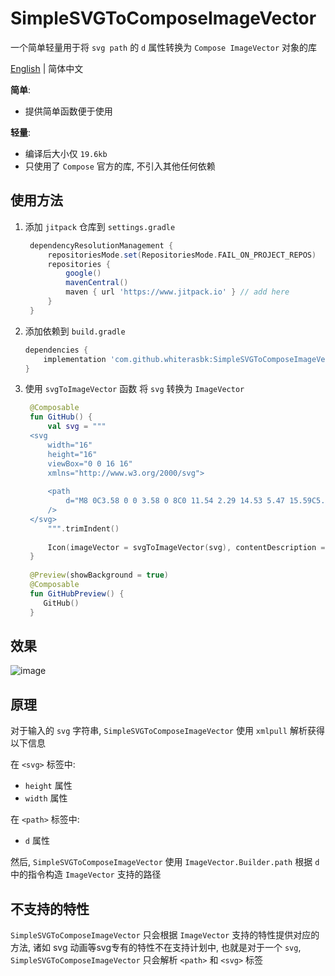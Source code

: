 # SimpleSVGToComposeImageVector

一个简单轻量用于将 `svg path` 的 `d` 属性转换为 `Compose ImageVector` 对象的库

[English](https://github.com/whiterasbk/SimpleSVGToComposeImageVector/blob/master/README.md) | 简体中文

**简单**: 
- 提供简单函数便于使用

**轻量**: 
- 编译后大小仅 `19.6kb`
- 只使用了 `Compose` 官方的库, 不引入其他任何依赖

## 使用方法
1. 添加 `jitpack` 仓库到 `settings.gradle`
   ```groovy
    dependencyResolutionManagement {
        repositoriesMode.set(RepositoriesMode.FAIL_ON_PROJECT_REPOS)
        repositories {
            google()
            mavenCentral()
            maven { url 'https://www.jitpack.io' } // add here
        }
    }
   ```
2. 添加依赖到 `build.gradle`
   ```groovy
   dependencies {
       implementation 'com.github.whiterasbk:SimpleSVGToComposeImageVector:$latest_version' // latest_version as c9435c9499
   }
   ```
3. 使用 `svgToImageVector` 函数 将 `svg` 转换为 `ImageVector`
   ```kotlin
    @Composable
    fun GitHub() {
        val svg = """
    <svg
        width="16"
        height="16"
        viewBox="0 0 16 16"
        xmlns="http://www.w3.org/2000/svg">
        
        <path
            d="M8 0C3.58 0 0 3.58 0 8C0 11.54 2.29 14.53 5.47 15.59C5.87 15.66 6.02 15.42 6.02 15.21C6.02 15.02 6.01 14.39 6.01 13.72C4 14.09 3.48 13.23 3.32 12.78C3.23 12.55 2.84 11.84 2.5 11.65C2.22 11.5 1.82 11.13 2.49 11.12C3.12 11.11 3.57 11.7 3.72 11.94C4.44 13.15 5.59 12.81 6.05 12.6C6.12 12.08 6.33 11.73 6.56 11.53C4.78 11.33 2.92 10.64 2.92 7.58C2.92 6.71 3.23 5.99 3.74 5.43C3.66 5.23 3.38 4.41 3.82 3.31C3.82 3.31 4.49 3.1 6.02 4.13C6.66 3.95 7.34 3.86 8.02 3.86C8.7 3.86 9.38 3.95 10.02 4.13C11.55 3.09 12.22 3.31 12.22 3.31C12.66 4.41 12.38 5.23 12.3 5.43C12.81 5.99 13.12 6.7 13.12 7.58C13.12 10.65 11.25 11.33 9.47 11.53C9.76 11.78 10.01 12.26 10.01 13.01C10.01 14.08 10 14.94 10 15.21C10 15.42 10.15 15.67 10.55 15.59C13.71 14.53 16 11.53 16 8C16 3.58 12.42 0 8 0Z"
        />
    </svg>
        """.trimIndent()
    
        Icon(imageVector = svgToImageVector(svg), contentDescription = null, tint = Color(27, 31, 35))
    }
    
    @Preview(showBackground = true)
    @Composable
    fun GitHubPreview() {      
       GitHub()
    }
   ```

## 效果
![image](https://github.com/whiterasbk/SimpleSVGToComposeImageVector/assets/31107204/1a161d78-81c3-4900-b56b-774d13f344b1)

## 原理
对于输入的 `svg` 字符串, `SimpleSVGToComposeImageVector` 使用 `xmlpull` 解析获得以下信息

在 `<svg>` 标签中:
- `height` 属性
- `width` 属性

在 `<path>` 标签中:
- `d` 属性

然后, `SimpleSVGToComposeImageVector` 使用 `ImageVector.Builder.path` 根据 `d` 中的指令构造 `ImageVector` 支持的路径

## 不支持的特性
`SimpleSVGToComposeImageVector` 只会根据 `ImageVector` 支持的特性提供对应的方法, 诸如 svg 动画等svg专有的特性不在支持计划中, 也就是对于一个 `svg`, `SimpleSVGToComposeImageVector` 只会解析 `<path>` 和 `<svg>` 标签
